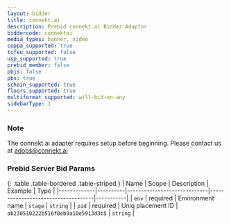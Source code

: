 ```yaml
---
layout: bidder
title: connekt.ai
description: Prebid connekt.ai Bidder Adaptor
biddercode: connektai
media_types: banner, video
coppa_supported: true
tcfeu_supported: false
usp_supported: true
prebid_member: false
pbjs: false
pbs: true
schain_supported: true
floors_supported: true
multiformat_supported: will-bid-on-any
sidebarType: 1
---
```


### Note

The connekt.ai adapter requires setup before beginning. Please contact us at <adops@connekt.ai>

### Prebid Server Bid Params

{: .table .table-bordered .table-striped }
| Name        | Scope    | Description                 | Example                            | Type      |
|-------------|----------|-----------------------------|------------------------------------|-----------|
| `env`       | required | Environment name            | `stage`                            | `string`  |
| `pid`       | required | Uniq placement ID           | `ab230510222b516f0eb9a10e5913d3b5` | `string`  |
